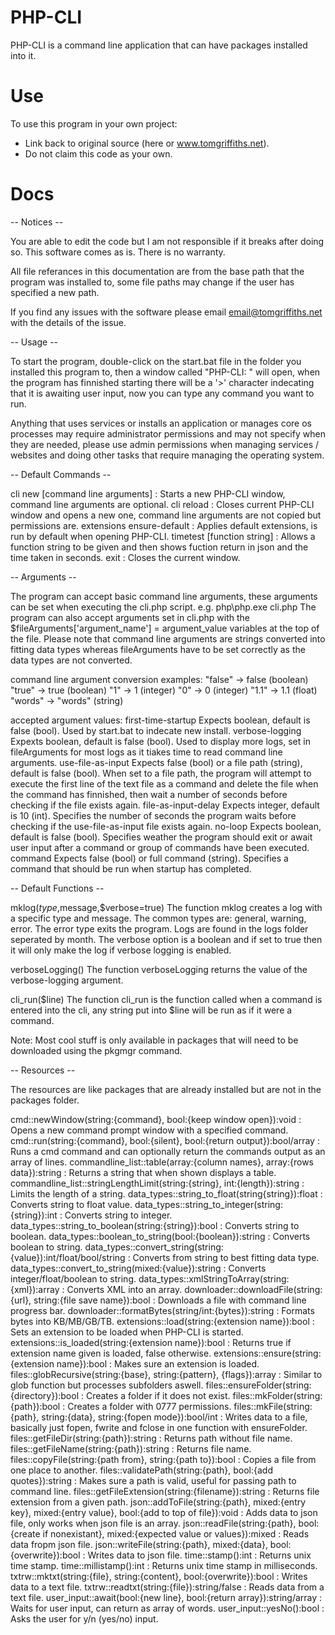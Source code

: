 # PHP-CLI
PHP-CLI is a command line application that can have packages installed into it.

# Use
To use this program in your own project:
* Link back to original source (here or www.tomgriffiths.net).
* Do not claim this code as your own.

# Docs
-- Notices --

You are able to edit the code but I am not responsible if it breaks after doing so. This software comes as is. There is no warranty.

All file referances in this documentation are from the base path that the program was installed to, some file paths may change if the user has specified a new path.

If you find any issues with the software please email email@tomgriffiths.net with the details of the issue.


-- Usage --

To start the program, double-click on the start.bat file in the folder you installed this program to, then a window called "PHP-CLI: <current directory>" will open,
when the program has finnished starting there will be a '>' character indecating that it is awaiting user input, now you can type any command you want to run.

Anything that uses services or installs an application or manages core os processes may require administrator permissions and may not specify when they are needed, please use admin permissions when managing services / websites and doing other tasks that require managing the operating system.


-- Default Commands --

cli new [command line arguments]  : Starts a new PHP-CLI window, command line arguments are optional.
cli reload                        : Closes current PHP-CLI window and opens a new one, command line arguments are not copied but permissions are.
extensions ensure-default         : Applies default extensions, is run by default when opening PHP-CLI.
timetest [function string]        : Allows a function string to be given and then shows fuction return in json and the time taken in seconds.
exit                              : Closes the current window.


-- Arguments --

The program can accept basic command line arguments, these arguments can be set when executing the cli.php script.
e.g. php\php.exe cli.php <arg1> <arg1 value> <arg2> <arg2 value>
The program can also accept arguments set in cli.php with the $fileArguments['argument_name'] = argument_value variables at the top of the file.
Please note that command line arguments are strings converted into fitting data types whereas fileArguments have to be set correctly as the data types are not converted.

command line argument conversion examples:
    "false" -> false   (boolean)
    "true"  -> true    (boolean)
    "1"     -> 1       (integer)
    "0"     -> 0       (integer)
    "1.1"   -> 1.1     (float)
    "words" -> "words" (string)

accepted argument values:
    first-time-startup
        Expects boolean, default is false (bool). Used by start.bat to indecate new install.
    verbose-logging
        Expexts boolean, default is false (bool). Used to display more logs, set in fileArguments for most logs as it tiakes time to read command line arguments.
    use-file-as-input
        Expects false (bool) or a file path (string), default is false (bool). When set to a file path, the program will attempt to execute the first line of the text file as a command and delete the file when the command has finnished, then wait a number of seconds before checking if the file exists again.
    file-as-input-delay
        Expects integer, default is 10 (int). Specifies the number of seconds the program waits before checking if the use-file-as-input file exists again.
    no-loop
        Expects boolean, default is false (bool). Specifies weather the program should exit or await user input after a command or group of commands have been executed.
    command
        Expects false (bool) or full command (string). Specifies a command that should be run when startup has completed.


-- Default Functions --

mklog($type,$message,$verbose=true)
The function mklog creates a log with a specific type and message. The common types are: general, warning, error. The error type exits the program. Logs are found in the logs folder seperated by month. The verbose option is a boolean and if set to true then it will only make the log if verbose logging is enabled.

verboseLogging()
The function verboseLogging returns the value of the verbose-logging argument.

cli_run($line)
The function cli_run is the function called when a command is entered into the cli, any string put into $line will be run as if it were a command.

Note: Most cool stuff is only available in packages that will need to be downloaded using the pkgmgr command.


-- Resources --

The resources are like packages that are already installed but are not in the packages folder.

cmd::newWindow(string:{command}, bool:{keep window open}):void                           : Opens a new command prompt window with a specified command.
cmd::run(string:{command}, bool:{silent}, bool:{return output}):bool/array               : Runs a cmd command and can optionally return the commands output as an array of lines.
commandline_list::table(array:{column names}, array:{rows data}):string                  : Returns a string that when shown displays a table.
commandline_list::stringLengthLimit(string:{string}, int:{length}):string                : Limits the length of a string.
data_types::string_to_float(string{string}):float                                        : Converts string to float value.
data_types::string_to_integer(string:{string}):int                                       : Converts string to integer.
data_types::string_to_boolean(string:{string}):bool                                      : Converts string to boolean.
data_types::boolean_to_string(bool:{boolean}):string                                     : Converts boolean to string.
data_types::convert_string(string:{value}):int/float/bool/string                         : Converts from string to best fitting data type.
data_types::convert_to_string(mixed:{value}):string                                      : Converts integer/float/boolean to string.
data_types::xmlStringToArray(string:{xml}):array                                         : Converts XML into an array.
downloader::downloadFile(string:{url}, string:{file save name}):bool                     : Downloads a file with command line progress bar.
downloader::formatBytes(string/int:{bytes}):string                                       : Formats bytes into KB/MB/GB/TB.
extensions::load(string:{extension name}):bool                                           : Sets an extension to be loaded when PHP-CLI is started.
extensions::is_loaded(string:{extension name}):bool                                      : Returns true if extension name given is loaded, false otherwise.
extensions::ensure(string:{extension name}):bool                                         : Makes sure an extension is loaded.
files::globRecursive(string:{base}, string:{pattern}, {flags}):array                     : Similar to glob function but processes subfolders aswell.
files::ensureFolder(string:{directory}):bool                                             : Creates a folder if it does not exist.
files::mkFolder(string:{path}):bool                                                      : Creates a folder with 0777 permissions.
files::mkFile(string:{path}, string:{data}, string:{fopen mode}):bool/int                : Writes data to a file, basically just fopen, fwrite and fclose in one function with ensureFolder.
files::getFileDir(string:{path}):string                                                  : Returns path without file name.
files::getFileName(string:{path}):string                                                 : Returns file name.
files::copyFile(string:{path from}, string:{path to}):bool                               : Copies a file from one place to another.
files::validatePath(string:{path}, bool:{add quotes}):string                             : Makes sure a path is valid, useful for passing path to command line.
files::getFileExtension(string:{filename}):string                                        : Returns file extension from a given path.
json::addToFile(string:{path}, mixed:{entry key}, mixed:{entry value}, bool:{add to top of file}):void  : Adds data to json file, only works when json file is an array.
json::readFile(string:{path}, bool:{create if nonexistant}, mixed:{expected value or values}):mixed  : Reads data fropm json file.
json::writeFile(string:{path}, mixed:{data}, bool:{overwrite}):bool                      : Writes data to json file.
time::stamp():int                                                                        : Returns unix time stamp.
time::millistamp():int                                                                   : Returns unix time stamp in milliseconds.
txtrw::mktxt(string:{file}, string:{content}, bool:{overwrite}):bool                     : Writes data to a text file.
txtrw::readtxt(string:{file}):string/false                                               : Reads data from a text file.
user_input::await(bool:{new line}, bool:{return array}):string/array                     : Waits for user input, can return as array of words.
user_input::yesNo():bool                                                                 : Asks the user for y/n (yes/no) input.
